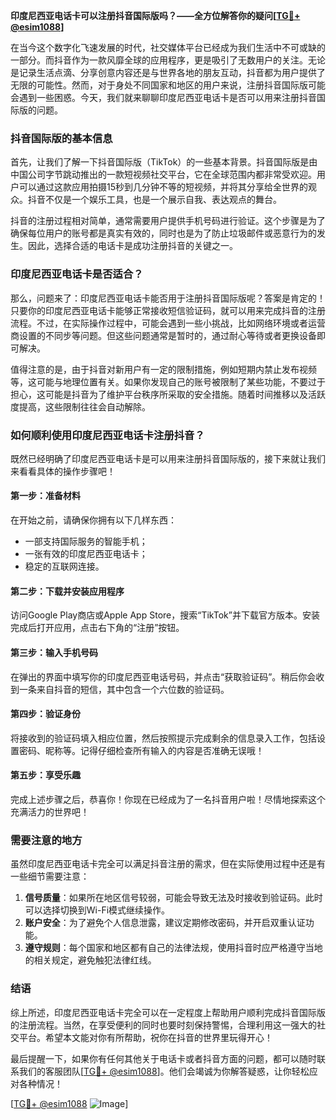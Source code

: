 **印度尼西亚电话卡可以注册抖音国际版吗？——全方位解答你的疑问[[TG💪+ @esim1088](https://t.me/s/esim1088)]**

在当今这个数字化飞速发展的时代，社交媒体平台已经成为我们生活中不可或缺的一部分。而抖音作为一款风靡全球的应用程序，更是吸引了无数用户的关注。无论是记录生活点滴、分享创意内容还是与世界各地的朋友互动，抖音都为用户提供了无限的可能性。然而，对于身处不同国家和地区的用户来说，注册抖音国际版可能会遇到一些困惑。今天，我们就来聊聊印度尼西亚电话卡是否可以用来注册抖音国际版的问题。

### 抖音国际版的基本信息

首先，让我们了解一下抖音国际版（TikTok）的一些基本背景。抖音国际版是由中国公司字节跳动推出的一款短视频社交平台，它在全球范围内都非常受欢迎。用户可以通过这款应用拍摄15秒到几分钟不等的短视频，并将其分享给全世界的观众。抖音不仅是一个娱乐工具，也是一个展示自我、表达观点的舞台。

抖音的注册过程相对简单，通常需要用户提供手机号码进行验证。这个步骤是为了确保每位用户的账号都是真实有效的，同时也是为了防止垃圾邮件或恶意行为的发生。因此，选择合适的电话卡是成功注册抖音的关键之一。

### 印度尼西亚电话卡是否适合？

那么，问题来了：印度尼西亚电话卡能否用于注册抖音国际版呢？答案是肯定的！只要你的印度尼西亚电话卡能够正常接收短信验证码，就可以用来完成抖音的注册流程。不过，在实际操作过程中，可能会遇到一些小挑战，比如网络环境或者运营商设置的不同步等问题。但这些问题通常是暂时的，通过耐心等待或者更换设备即可解决。

值得注意的是，由于抖音对新用户有一定的限制措施，例如短期内禁止发布视频等，这可能与地理位置有关。如果你发现自己的账号被限制了某些功能，不要过于担心，这可能是抖音为了维护平台秩序所采取的安全措施。随着时间推移以及活跃度提高，这些限制往往会自动解除。

### 如何顺利使用印度尼西亚电话卡注册抖音？

既然已经明确了印度尼西亚电话卡是可以用来注册抖音国际版的，接下来就让我们来看看具体的操作步骤吧！

#### 第一步：准备材料
在开始之前，请确保你拥有以下几样东西：
- 一部支持国际服务的智能手机；
- 一张有效的印度尼西亚电话卡；
- 稳定的互联网连接。

#### 第二步：下载并安装应用程序
访问Google Play商店或Apple App Store，搜索“TikTok”并下载官方版本。安装完成后打开应用，点击右下角的“注册”按钮。

#### 第三步：输入手机号码
在弹出的界面中填写你的印度尼西亚电话号码，并点击“获取验证码”。稍后你会收到一条来自抖音的短信，其中包含一个六位数的验证码。

#### 第四步：验证身份
将接收到的验证码填入相应位置，然后按照提示完成剩余的信息录入工作，包括设置密码、昵称等。记得仔细检查所有输入的内容是否准确无误哦！

#### 第五步：享受乐趣
完成上述步骤之后，恭喜你！你现在已经成为了一名抖音用户啦！尽情地探索这个充满活力的世界吧！

### 需要注意的地方

虽然印度尼西亚电话卡完全可以满足抖音注册的需求，但在实际使用过程中还是有一些细节需要注意：

1. **信号质量**：如果所在地区信号较弱，可能会导致无法及时接收到验证码。此时可以选择切换到Wi-Fi模式继续操作。
2. **账户安全**：为了避免个人信息泄露，建议定期修改密码，并开启双重认证功能。
3. **遵守规则**：每个国家和地区都有自己的法律法规，使用抖音时应严格遵守当地的相关规定，避免触犯法律红线。

### 结语

综上所述，印度尼西亚电话卡完全可以在一定程度上帮助用户顺利完成抖音国际版的注册流程。当然，在享受便利的同时也要时刻保持警惕，合理利用这一强大的社交平台。希望本文能对你有所帮助，祝你在抖音的世界里玩得开心！

最后提醒一下，如果你有任何其他关于电话卡或者抖音方面的问题，都可以随时联系我们的客服团队[[TG💪+ @esim1088](https://t.me/s/esim1088)]。他们会竭诚为你解答疑惑，让你轻松应对各种情况！

[[TG💪+ @esim1088](https://t.me/s/esim1088) ![Image](https://i.postimg.cc/4NQfJmqS/Snipaste-2025-05-13-00-14-12.png)]